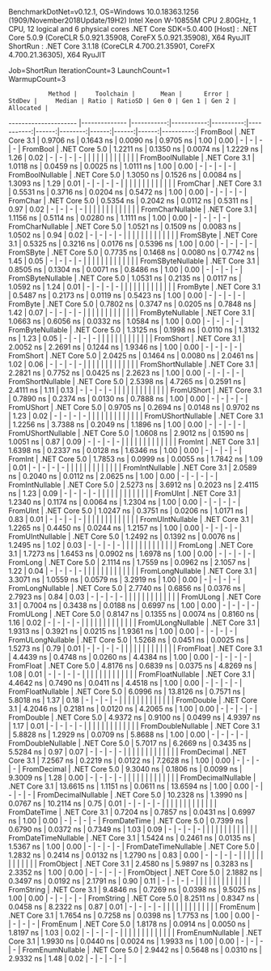 
BenchmarkDotNet=v0.12.1, OS=Windows 10.0.18363.1256 (1909/November2018Update/19H2)
Intel Xeon W-10855M CPU 2.80GHz, 1 CPU, 12 logical and 6 physical cores
.NET Core SDK=5.0.400
  [Host]   : .NET Core 5.0.9 (CoreCLR 5.0.921.35908, CoreFX 5.0.921.35908), X64 RyuJIT
  ShortRun : .NET Core 3.1.18 (CoreCLR 4.700.21.35901, CoreFX 4.700.21.36305), X64 RyuJIT

Job=ShortRun  IterationCount=3  LaunchCount=1  
WarmupCount=3  

               Method |     Toolchain |       Mean |      Error |    StdDev |     Median | Ratio | RatioSD | Gen 0 | Gen 1 | Gen 2 | Allocated |
--------------------- |-------------- |-----------:|-----------:|----------:|-----------:|------:|--------:|------:|------:|------:|----------:|
             FromBool | .NET Core 3.1 |  0.9706 ns |  0.1643 ns | 0.0090 ns |  0.9705 ns |  1.00 |    0.00 |     - |     - |     - |         - |
             FromBool | .NET Core 5.0 |  1.2211 ns |  0.1350 ns | 0.0074 ns |  1.2229 ns |  1.26 |    0.02 |     - |     - |     - |         - |
                      |               |            |            |           |            |       |         |       |       |       |           |
     FromBoolNullable | .NET Core 3.1 |  1.0118 ns |  0.0459 ns | 0.0025 ns |  1.0111 ns |  1.00 |    0.00 |     - |     - |     - |         - |
     FromBoolNullable | .NET Core 5.0 |  1.3050 ns |  0.1526 ns | 0.0084 ns |  1.3093 ns |  1.29 |    0.01 |     - |     - |     - |         - |
                      |               |            |            |           |            |       |         |       |       |       |           |
             FromChar | .NET Core 3.1 |  0.5531 ns |  0.3716 ns | 0.0204 ns |  0.5472 ns |  1.00 |    0.00 |     - |     - |     - |         - |
             FromChar | .NET Core 5.0 |  0.5354 ns |  0.2042 ns | 0.0112 ns |  0.5311 ns |  0.97 |    0.02 |     - |     - |     - |         - |
                      |               |            |            |           |            |       |         |       |       |       |           |
     FromCharNullable | .NET Core 3.1 |  1.1156 ns |  0.5114 ns | 0.0280 ns |  1.1111 ns |  1.00 |    0.00 |     - |     - |     - |         - |
     FromCharNullable | .NET Core 5.0 |  1.0521 ns |  0.1509 ns | 0.0083 ns |  1.0502 ns |  0.94 |    0.02 |     - |     - |     - |         - |
                      |               |            |            |           |            |       |         |       |       |       |           |
            FromSByte | .NET Core 3.1 |  0.5325 ns |  0.3216 ns | 0.0176 ns |  0.5396 ns |  1.00 |    0.00 |     - |     - |     - |         - |
            FromSByte | .NET Core 5.0 |  0.7735 ns |  0.1468 ns | 0.0080 ns |  0.7742 ns |  1.45 |    0.05 |     - |     - |     - |         - |
                      |               |            |            |           |            |       |         |       |       |       |           |
    FromSByteNullable | .NET Core 3.1 |  0.8505 ns |  0.1304 ns | 0.0071 ns |  0.8486 ns |  1.00 |    0.00 |     - |     - |     - |         - |
    FromSByteNullable | .NET Core 5.0 |  1.0531 ns |  0.2135 ns | 0.0117 ns |  1.0592 ns |  1.24 |    0.01 |     - |     - |     - |         - |
                      |               |            |            |           |            |       |         |       |       |       |           |
             FromByte | .NET Core 3.1 |  0.5487 ns |  0.2173 ns | 0.0119 ns |  0.5423 ns |  1.00 |    0.00 |     - |     - |     - |         - |
             FromByte | .NET Core 5.0 |  0.7802 ns |  0.3747 ns | 0.0205 ns |  0.7848 ns |  1.42 |    0.07 |     - |     - |     - |         - |
                      |               |            |            |           |            |       |         |       |       |       |           |
     FromByteNullable | .NET Core 3.1 |  1.0663 ns |  0.6056 ns | 0.0332 ns |  1.0584 ns |  1.00 |    0.00 |     - |     - |     - |         - |
     FromByteNullable | .NET Core 5.0 |  1.3125 ns |  0.1998 ns | 0.0110 ns |  1.3132 ns |  1.23 |    0.05 |     - |     - |     - |         - |
                      |               |            |            |           |            |       |         |       |       |       |           |
            FromShort | .NET Core 3.1 |  2.0052 ns |  2.2691 ns | 0.1244 ns |  1.9346 ns |  1.00 |    0.00 |     - |     - |     - |         - |
            FromShort | .NET Core 5.0 |  2.0425 ns |  0.1464 ns | 0.0080 ns |  2.0461 ns |  1.02 |    0.06 |     - |     - |     - |         - |
                      |               |            |            |           |            |       |         |       |       |       |           |
    FromShortNullable | .NET Core 3.1 |  2.2821 ns |  0.7752 ns | 0.0425 ns |  2.2623 ns |  1.00 |    0.00 |     - |     - |     - |         - |
    FromShortNullable | .NET Core 5.0 |  2.5398 ns |  4.7265 ns | 0.2591 ns |  2.4111 ns |  1.11 |    0.13 |     - |     - |     - |         - |
                      |               |            |            |           |            |       |         |       |       |       |           |
           FromUShort | .NET Core 3.1 |  0.7890 ns |  0.2374 ns | 0.0130 ns |  0.7888 ns |  1.00 |    0.00 |     - |     - |     - |         - |
           FromUShort | .NET Core 5.0 |  0.9705 ns |  0.2694 ns | 0.0148 ns |  0.9702 ns |  1.23 |    0.02 |     - |     - |     - |         - |
                      |               |            |            |           |            |       |         |       |       |       |           |
   FromUShortNullable | .NET Core 3.1 |  1.2256 ns |  3.7388 ns | 0.2049 ns |  1.1896 ns |  1.00 |    0.00 |     - |     - |     - |         - |
   FromUShortNullable | .NET Core 5.0 |  1.0608 ns |  2.9012 ns | 0.1590 ns |  1.0051 ns |  0.87 |    0.09 |     - |     - |     - |         - |
                      |               |            |            |           |            |       |         |       |       |       |           |
              FromInt | .NET Core 3.1 |  1.6398 ns |  0.2337 ns | 0.0128 ns |  1.6346 ns |  1.00 |    0.00 |     - |     - |     - |         - |
              FromInt | .NET Core 5.0 |  1.7853 ns |  0.0999 ns | 0.0055 ns |  1.7842 ns |  1.09 |    0.01 |     - |     - |     - |         - |
                      |               |            |            |           |            |       |         |       |       |       |           |
      FromIntNullable | .NET Core 3.1 |  2.0589 ns |  0.2040 ns | 0.0112 ns |  2.0625 ns |  1.00 |    0.00 |     - |     - |     - |         - |
      FromIntNullable | .NET Core 5.0 |  2.5273 ns |  3.6912 ns | 0.2023 ns |  2.4115 ns |  1.23 |    0.09 |     - |     - |     - |         - |
                      |               |            |            |           |            |       |         |       |       |       |           |
             FromUInt | .NET Core 3.1 |  1.2340 ns |  0.1174 ns | 0.0064 ns |  1.2304 ns |  1.00 |    0.00 |     - |     - |     - |         - |
             FromUInt | .NET Core 5.0 |  1.0247 ns |  0.3751 ns | 0.0206 ns |  1.0171 ns |  0.83 |    0.01 |     - |     - |     - |         - |
                      |               |            |            |           |            |       |         |       |       |       |           |
     FromUIntNullable | .NET Core 3.1 |  1.2265 ns |  0.4450 ns | 0.0244 ns |  1.2157 ns |  1.00 |    0.00 |     - |     - |     - |         - |
     FromUIntNullable | .NET Core 5.0 |  1.2492 ns |  0.1392 ns | 0.0076 ns |  1.2495 ns |  1.02 |    0.03 |     - |     - |     - |         - |
                      |               |            |            |           |            |       |         |       |       |       |           |
             FromLong | .NET Core 3.1 |  1.7273 ns |  1.6453 ns | 0.0902 ns |  1.6978 ns |  1.00 |    0.00 |     - |     - |     - |         - |
             FromLong | .NET Core 5.0 |  2.1114 ns |  1.7559 ns | 0.0962 ns |  2.1057 ns |  1.22 |    0.04 |     - |     - |     - |         - |
                      |               |            |            |           |            |       |         |       |       |       |           |
     FromLongNullable | .NET Core 3.1 |  3.3071 ns |  1.0559 ns | 0.0579 ns |  3.2919 ns |  1.00 |    0.00 |     - |     - |     - |         - |
     FromLongNullable | .NET Core 5.0 |  2.7740 ns |  0.6856 ns | 0.0376 ns |  2.7923 ns |  0.84 |    0.03 |     - |     - |     - |         - |
                      |               |            |            |           |            |       |         |       |       |       |           |
            FromULong | .NET Core 3.1 |  0.7004 ns |  0.3438 ns | 0.0188 ns |  0.6997 ns |  1.00 |    0.00 |     - |     - |     - |         - |
            FromULong | .NET Core 5.0 |  0.8147 ns |  0.1355 ns | 0.0074 ns |  0.8160 ns |  1.16 |    0.02 |     - |     - |     - |         - |
                      |               |            |            |           |            |       |         |       |       |       |           |
    FromULongNullable | .NET Core 3.1 |  1.9313 ns |  0.3921 ns | 0.0215 ns |  1.9361 ns |  1.00 |    0.00 |     - |     - |     - |         - |
    FromULongNullable | .NET Core 5.0 |  1.5268 ns |  0.0451 ns | 0.0025 ns |  1.5273 ns |  0.79 |    0.01 |     - |     - |     - |         - |
                      |               |            |            |           |            |       |         |       |       |       |           |
            FromFloat | .NET Core 3.1 |  4.4439 ns |  0.4748 ns | 0.0260 ns |  4.4384 ns |  1.00 |    0.00 |     - |     - |     - |         - |
            FromFloat | .NET Core 5.0 |  4.8176 ns |  0.6839 ns | 0.0375 ns |  4.8269 ns |  1.08 |    0.01 |     - |     - |     - |         - |
                      |               |            |            |           |            |       |         |       |       |       |           |
    FromFloatNullable | .NET Core 3.1 |  4.4642 ns |  0.7490 ns | 0.0411 ns |  4.4518 ns |  1.00 |    0.00 |     - |     - |     - |         - |
    FromFloatNullable | .NET Core 5.0 |  6.0996 ns | 13.8126 ns | 0.7571 ns |  5.8018 ns |  1.37 |    0.18 |     - |     - |     - |         - |
                      |               |            |            |           |            |       |         |       |       |       |           |
           FromDouble | .NET Core 3.1 |  4.2046 ns |  0.2181 ns | 0.0120 ns |  4.2065 ns |  1.00 |    0.00 |     - |     - |     - |         - |
           FromDouble | .NET Core 5.0 |  4.9372 ns |  0.9100 ns | 0.0499 ns |  4.9397 ns |  1.17 |    0.01 |     - |     - |     - |         - |
                      |               |            |            |           |            |       |         |       |       |       |           |
   FromDoubleNullable | .NET Core 3.1 |  5.8828 ns |  1.2929 ns | 0.0709 ns |  5.8688 ns |  1.00 |    0.00 |     - |     - |     - |         - |
   FromDoubleNullable | .NET Core 5.0 |  5.7017 ns |  6.2669 ns | 0.3435 ns |  5.5284 ns |  0.97 |    0.07 |     - |     - |     - |         - |
                      |               |            |            |           |            |       |         |       |       |       |           |
          FromDecimal | .NET Core 3.1 |  7.2567 ns |  0.2219 ns | 0.0122 ns |  7.2628 ns |  1.00 |    0.00 |     - |     - |     - |         - |
          FromDecimal | .NET Core 5.0 |  9.3040 ns |  0.1806 ns | 0.0099 ns |  9.3009 ns |  1.28 |    0.00 |     - |     - |     - |         - |
                      |               |            |            |           |            |       |         |       |       |       |           |
  FromDecimalNullable | .NET Core 3.1 | 13.6615 ns |  1.1151 ns | 0.0611 ns | 13.6594 ns |  1.00 |    0.00 |     - |     - |     - |         - |
  FromDecimalNullable | .NET Core 5.0 | 10.2328 ns |  1.3990 ns | 0.0767 ns | 10.2114 ns |  0.75 |    0.01 |     - |     - |     - |         - |
                      |               |            |            |           |            |       |         |       |       |       |           |
         FromDateTime | .NET Core 3.1 |  0.7204 ns |  0.7857 ns | 0.0431 ns |  0.6997 ns |  1.00 |    0.00 |     - |     - |     - |         - |
         FromDateTime | .NET Core 5.0 |  0.7399 ns |  0.6790 ns | 0.0372 ns |  0.7349 ns |  1.03 |    0.09 |     - |     - |     - |         - |
                      |               |            |            |           |            |       |         |       |       |       |           |
 FromDateTimeNullable | .NET Core 3.1 |  1.5424 ns |  0.2461 ns | 0.0135 ns |  1.5367 ns |  1.00 |    0.00 |     - |     - |     - |         - |
 FromDateTimeNullable | .NET Core 5.0 |  1.2832 ns |  0.2414 ns | 0.0132 ns |  1.2790 ns |  0.83 |    0.00 |     - |     - |     - |         - |
                      |               |            |            |           |            |       |         |       |       |       |           |
           FromObject | .NET Core 3.1 |  2.4580 ns |  5.9897 ns | 0.3283 ns |  2.3352 ns |  1.00 |    0.00 |     - |     - |     - |         - |
           FromObject | .NET Core 5.0 |  2.1882 ns |  0.3497 ns | 0.0192 ns |  2.1791 ns |  0.90 |    0.11 |     - |     - |     - |         - |
                      |               |            |            |           |            |       |         |       |       |       |           |
           FromString | .NET Core 3.1 |  9.4846 ns |  0.7269 ns | 0.0398 ns |  9.5025 ns |  1.00 |    0.00 |     - |     - |     - |         - |
           FromString | .NET Core 5.0 |  8.2511 ns |  0.8347 ns | 0.0458 ns |  8.2322 ns |  0.87 |    0.01 |     - |     - |     - |         - |
                      |               |            |            |           |            |       |         |       |       |       |           |
             FromEnum | .NET Core 3.1 |  1.7654 ns |  0.7258 ns | 0.0398 ns |  1.7753 ns |  1.00 |    0.00 |     - |     - |     - |         - |
             FromEnum | .NET Core 5.0 |  1.8178 ns |  0.0914 ns | 0.0050 ns |  1.8197 ns |  1.03 |    0.02 |     - |     - |     - |         - |
                      |               |            |            |           |            |       |         |       |       |       |           |
     FromEnumNullable | .NET Core 3.1 |  1.9930 ns |  0.0440 ns | 0.0024 ns |  1.9933 ns |  1.00 |    0.00 |     - |     - |     - |         - |
     FromEnumNullable | .NET Core 5.0 |  2.9442 ns |  0.5648 ns | 0.0310 ns |  2.9332 ns |  1.48 |    0.02 |     - |     - |     - |         - |
